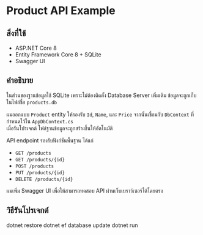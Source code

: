 ﻿# Product API Example

## สิ่งที่ใช้

- ASP.NET Core 8
- Entity Framework Core 8 + SQLite
- Swagger UI

## คำอธิบาย

ในส่วนของฐานข้อมูลใช้ SQLite เพราะไม่ต้องติดตั้ง Database Server เพิ่มเติม ข้อมูลจะถูกเก็บในไฟล์ชื่อ `products.db`

ผมออกแบบ `Product` entity ให้รองรับ `Id`, `Name`, และ `Price` จากนั้นเชื่อมกับ `DbContext` ที่กำหนดไว้ใน `AppDbContext.cs`  
เมื่อรันโปรเจกต์ ไฟล์ฐานข้อมูลจะถูกสร้างขึ้นให้อัตโนมัติ

API endpoint รองรับฟังก์ชันพื้นฐาน ได้แก่

- `GET /products`
- `GET /products/{id}`
- `POST /products`
- `PUT /products/{id}`
- `DELETE /products/{id}`

ผมเพิ่ม Swagger UI เพื่อให้สามารถทดสอบ API ผ่านเว็บเบราว์เซอร์ได้โดยตรง

## วิธีรันโปรเจกต์

dotnet restore
dotnet ef database update
dotnet run
